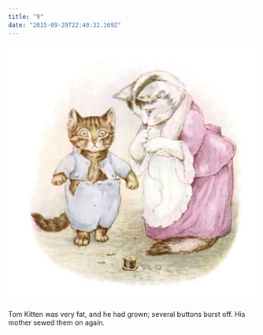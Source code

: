 ```yaml
---
title: "9"
date: "2015-09-29T22:40:32.169Z"
---
```


![Tom Kitten was very fat](./tom20.jpg)

Tom Kitten was very fat, and he had grown; several buttons burst off. His mother sewed them on again.